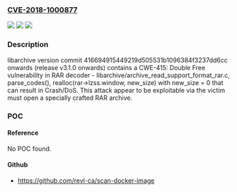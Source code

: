 ### [CVE-2018-1000877](https://cve.mitre.org/cgi-bin/cvename.cgi?name=CVE-2018-1000877)
![](https://img.shields.io/static/v1?label=Product&message=n%2Fa&color=blue)
![](https://img.shields.io/static/v1?label=Version&message=n%2Fa&color=blue)
![](https://img.shields.io/static/v1?label=Vulnerability&message=n%2Fa&color=brighgreen)

### Description

libarchive version commit 416694915449219d505531b1096384f3237dd6cc onwards (release v3.1.0 onwards) contains a CWE-415: Double Free vulnerability in RAR decoder - libarchive/archive_read_support_format_rar.c, parse_codes(), realloc(rar->lzss.window, new_size) with new_size = 0 that can result in Crash/DoS. This attack appear to be exploitable via the victim must open a specially crafted RAR archive.

### POC

#### Reference
No POC found.

#### Github
- https://github.com/revl-ca/scan-docker-image

